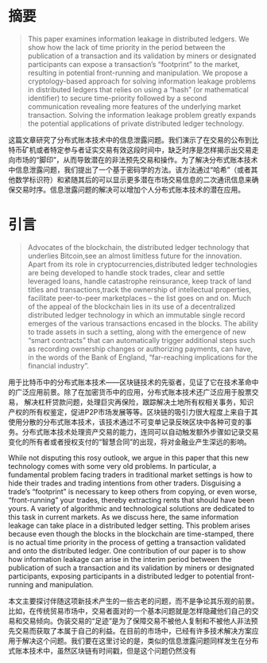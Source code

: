 # 摘要

>This paper examines information leakage in distributed ledgers. We show how the lack of time priority in the period between the publication of a transaction and its validation by miners or designated participants can expose a transaction’s “footprint” to the market, resulting in potential front-running and manipulation. We propose a cryptology-based approach for solving information leakage problems in distributed ledgers that relies on using a “hash” (or mathematical identifier) to secure time-priority followed by a second communication revealing more features of the underlying market transaction. Solving the information leakage problem greatly expands the potential applications of private distributed ledger technology.

这篇文章研究了分布式账本技术中的信息泄露问题。我们演示了在交易的公布到比特币矿机或者特定参与者证实交易有效这段时间中，缺乏时序是怎样揭示出交易走向市场的“脚印”，从而导致潜在的非法预先交易和操作。为了解决分布式账本技术中信息泄露问题，我们提出了一个基于密码学的方法。该方法通过“哈希”（或者其他数学标识符）和紧随其后的可以显示更多潜在市场交易信息的二次通讯信息来确保交易时序。信息泄露问题的解决可以增加个人分布式账本技术的潜在应用。

# 引言

>Advocates of the blockchain, the distributed ledger technology that underlies Bitcoin,see an almost limitless future for the innovation. Apart from its role in cryptocurrencies,distributed ledger technologies are being developed to handle stock trades, clear and settle leveraged loans, handle catastrophe reinsurance, keep track of land titles and transactions,track the ownership of intellectual properties, facilitate peer-to-peer marketplaces – the list goes on and on. Much of the appeal of the blockchain lies in its use of a decentralized distributed ledger technology in which an immutable single record emerges of the various transactions encased in the blocks. The ability to trade assets in such a setting, along with the emergence of new “smart contracts” that can automatically trigger additional steps such as recording ownership changes or authorizing payments, can have, in the words of the Bank of England, “far-reaching implications for the financial industry”.

用于比特币中的分布式账本技术——区块链技术的先驱者，见证了它在技术革命中的广泛应用前景。除了在加密货币中的应用，分布式账本技术还广泛应用于股票交易， 解决杠杆贷款问题，处理巨灾再保险，跟踪解决土地所有权相关事务，知识产权的所有权鉴定，促进P2P市场发展等等。区块链的吸引力很大程度上来自于其使用分散的分布式账本技术，该技术通过不可变单记录反映区块中各种可变的事务。分布式账本技术处理资产交易的能力，连同可以自动触发额外步骤如记录交易变化的所有者或者授权支付的“智慧合同”的出现，将对金融业产生深远的影响。

While not disputing this rosy outlook, we argue in this paper that this new technology comes with some very old problems. In particular, a fundamental problem facing traders in traditional market settings is how to hide their trades and trading intentions from other traders. Disguising a trade’s “footprint” is necessary to keep others from copying, or even worse, “front-running” your trades, thereby extracting rents that should have been yours. A variety of algorithmic and technological solutions are dedicated to this task in current markets. As we discuss here, the same information leakage can take place in a distributed ledger setting. This problem arises because even though the blocks in the blockchain are time-stamped, there is no actual time priority in the process of getting a transaction validated and onto the distributed ledger. One contribution of our paper is to show how information leakage can arise in the interim period between the publication of such a transaction and its validation by miners or designated participants, exposing participants in a distributed ledger to potential front-running and manipulation.

本文主要探讨伴随这项新技术产生的一些古老的问题，而不是争论其乐观的前景。比如，在传统贸易市场中，交易者面对的一个基本问题就是怎样隐藏他们自己的交易和交易倾向。伪装交易的“足迹”是为了保障交易不被他人复制和不被他人非法预先交易而获取了本属于自己的利益。在目前的市场中，已经有许多技术解决方案应用于解决这个问题。我们要在这里讨论的是，类似的信息泄露问题同样发生在分布式账本技术中，虽然区块链有时间戳，但是这个问题仍然没有
